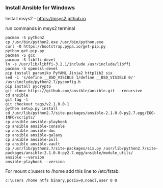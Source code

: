 ### Install Ansible for Windows

Install msys2 - https://msys2.github.io

run commands in msys2 terminal

```
pacman -S python2
cp /usr/bin/python2.exe /usr/bin/python.exe
curl -O https://bootstrap.pypa.io/get-pip.py
python get-pip.py
pacman -S gcc
pacman -S libffi-devel
ln -s /usr/lib/libffi-3.2.1/include /usr/include/libffi
pacman -S openssl-devel
pip install paramiko PyYAML Jinja2 httplib2 six
sed -i 's/define __BSD_VISIBLE 1/define __BSD_VISIBLE 0/' /usr/include/python2.7/pyconfig.h
pip install pycrypto
git clone https://github.com/ansible/ansible.git --recursive
cd ansible
git tag -l
git checkout tags/v2.1.0.0-1
python setup.py install
cd /usr/lib/python2.7/site-packages/ansible-2.1.0.0-py2.7.egg/EGG-INFO/scripts/
cp ansible ansible-playbook
cp ansible ansible-console
cp ansible ansible-doc
cp ansible ansible-galaxy
cp ansible ansible-pull
cp ansible ansible-vault
cp /usr/lib/python2.7/site-packages/six.py /usr/lib/python2.7/site-packages/ansible-2.1.0.0-py2.7.egg/ansible/module_utils/
ansible --version
ansible-playbook --version
```

For mount c:\users to /home add this line to /etc/fstab:

```
c:\users /home ntfs binary,posix=0,noacl,user 0 0
```

